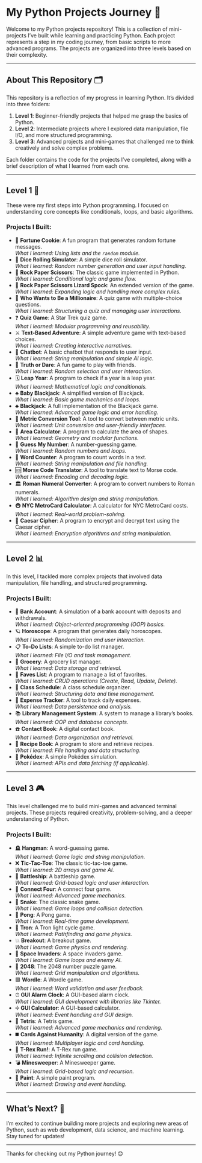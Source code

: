 # My Python Projects Journey 🐍

Welcome to my Python projects repository! This is a collection of mini-projects I’ve built while learning and practicing Python. Each project represents a step in my coding journey, from basic scripts to more advanced programs. The projects are organized into three levels based on their complexity.

---

## About This Repository 🗂️

This repository is a reflection of my progress in learning Python. It’s divided into three folders:

1. **Level 1**: Beginner-friendly projects that helped me grasp the basics of Python.
2. **Level 2**: Intermediate projects where I explored data manipulation, file I/O, and more structured programming.
3. **Level 3**: Advanced projects and mini-games that challenged me to think creatively and solve complex problems.

Each folder contains the code for the projects I’ve completed, along with a brief description of what I learned from each one.

---

## Level 1 🚀

These were my first steps into Python programming. I focused on understanding core concepts like conditionals, loops, and basic algorithms.

### Projects I Built:
- 🥠 **Fortune Cookie**: A fun program that generates random fortune messages.  
  _What I learned: Using lists and the `random` module._
- 🎲 **Dice Rolling Simulator**: A simple dice roll simulator.  
  _What I learned: Random number generation and user input handling._
- 🫱 **Rock Paper Scissors**: The classic game implemented in Python.  
  _What I learned: Conditional logic and game flow._
- 🫱 **Rock Paper Scissors Lizard Spock**: An extended version of the game.  
  _What I learned: Expanding logic and handling more complex rules._
- 🤑 **Who Wants to Be a Millionaire**: A quiz game with multiple-choice questions.  
  _What I learned: Structuring a quiz and managing user interactions._
- ❓ **Quiz Game**: A Star Trek quiz game.  
  _What I learned: Modular programming and reusability._
- ⚔️ **Text-Based Adventure**: A simple adventure game with text-based choices.  
  _What I learned: Creating interactive narratives._
- 🤖 **Chatbot**: A basic chatbot that responds to user input.  
  _What I learned: String manipulation and simple AI logic._
- 🙈 **Truth or Dare**: A fun game to play with friends.  
  _What I learned: Random selection and user interaction._
- 🗓 **Leap Year**: A program to check if a year is a leap year.  
  _What I learned: Mathematical logic and conditionals._
- ♣️ **Baby Blackjack**: A simplified version of Blackjack.  
  _What I learned: Basic game mechanics and loops._
- ♣️ **Blackjack**: A full implementation of the Blackjack game.  
  _What I learned: Advanced game logic and error handling._
- 📏 **Metric Conversion Tool**: A tool to convert between metric units.  
  _What I learned: Unit conversion and user-friendly interfaces._
- 📐 **Area Calculator**: A program to calculate the area of shapes.  
  _What I learned: Geometry and modular functions._
- 🔢 **Guess My Number**: A number-guessing game.  
  _What I learned: Random numbers and loops._
- 🔡 **Word Counter**: A program to count words in a text.  
  _What I learned: String manipulation and file handling._
- 🆘 **Morse Code Translator**: A tool to translate text to Morse code.  
  _What I learned: Encoding and decoding logic._
- 🏛 **Roman Numeral Converter**: A program to convert numbers to Roman numerals.  
  _What I learned: Algorithm design and string manipulation._
- 🚇 **NYC MetroCard Calculator**: A calculator for NYC MetroCard costs.  
  _What I learned: Real-world problem-solving._
- 🔐 **Caesar Cipher**: A program to encrypt and decrypt text using the Caesar cipher.  
  _What I learned: Encryption algorithms and string manipulation._

---

## Level 2 📊

In this level, I tackled more complex projects that involved data manipulation, file handling, and structured programming.

### Projects I Built:
- 🏦 **Bank Account**: A simulation of a bank account with deposits and withdrawals.  
  _What I learned: Object-oriented programming (OOP) basics._
- 🪐 **Horoscope**: A program that generates daily horoscopes.  
  _What I learned: Randomization and user interaction._
- 📋 **To-Do Lists**: A simple to-do list manager.  
  _What I learned: File I/O and task management._
- 🛒 **Grocery**: A grocery list manager.  
  _What I learned: Data storage and retrieval._
- 💖 **Faves List**: A program to manage a list of favorites.  
  _What I learned: CRUD operations (Create, Read, Update, Delete)._
- 📝 **Class Schedule**: A class schedule organizer.  
  _What I learned: Structuring data and time management._
- 💸 **Expense Tracker**: A tool to track daily expenses.  
  _What I learned: Data persistence and analysis._
- 📚 **Library Management System**: A system to manage a library’s books.  
  _What I learned: OOP and database concepts._
- ☎️ **Contact Book**: A digital contact book.  
  _What I learned: Data organization and retrieval._
- 🍲 **Recipe Book**: A program to store and retrieve recipes.  
  _What I learned: File handling and data structuring._
- 🔎 **Pokédex**: A simple Pokédex simulation.  
  _What I learned: APIs and data fetching (if applicable)._

---

## Level 3 🎮

This level challenged me to build mini-games and advanced terminal projects. These projects required creativity, problem-solving, and a deeper understanding of Python.

### Projects I Built:
- 🪦 **Hangman**: A word-guessing game.  
  _What I learned: Game logic and string manipulation._
- ❌ **Tic-Tac-Toe**: The classic tic-tac-toe game.  
  _What I learned: 2D arrays and game AI._
- 🚢 **Battleship**: A battleship game.  
  _What I learned: Grid-based logic and user interaction._
- 🔴 **Connect Four**: A connect four game.  
  _What I learned: Advanced game mechanics._
- 🐍 **Snake**: The classic snake game.  
  _What I learned: Game loops and collision detection._
- 🏓 **Pong**: A Pong game.  
  _What I learned: Real-time game development._
- 💨 **Tron**: A Tron light cycle game.  
  _What I learned: Pathfinding and game physics._
- 💥 **Breakout**: A breakout game.  
  _What I learned: Game physics and rendering._
- 👾 **Space Invaders**: A space invaders game.  
  _What I learned: Game loops and enemy AI._
- 🧠 **2048**: The 2048 number puzzle game.  
  _What I learned: Grid manipulation and algorithms._
- 🟩 **Wordle**: A Wordle game.  
  _What I learned: Word validation and user feedback._
- ⏰ **GUI Alarm Clock**: A GUI-based alarm clock.  
  _What I learned: GUI development with libraries like Tkinter._
- ➗ **GUI Calculator**: A GUI-based calculator.  
  _What I learned: Event handling and GUI design._
- 🧱 **Tetris**: A Tetris game.  
  _What I learned: Advanced game mechanics and rendering._
- ◼️ **Cards Against Humanity**: A digital version of the game.  
  _What I learned: Multiplayer logic and card handling._
- 🦖 **T-Rex Run!**: A T-Rex run game.  
  _What I learned: Infinite scrolling and collision detection._
- 💣 **Minesweeper**: A Minesweeper game.  
  _What I learned: Grid-based logic and recursion._
- 🎨 **Paint**: A simple paint program.  
  _What I learned: Drawing and event handling._

---

## What’s Next? 🚀

I’m excited to continue building more projects and exploring new areas of Python, such as web development, data science, and machine learning. Stay tuned for updates!

---

Thanks for checking out my Python journey! 😊
